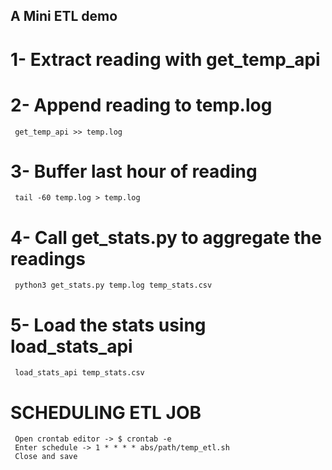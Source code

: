 
## A Mini ETL demo

# 1- Extract reading with get_temp_api
# 2- Append reading to temp.log
     get_temp_api >> temp.log

# 3- Buffer last hour of reading
     tail -60 temp.log > temp.log

# 4- Call get_stats.py to aggregate the readings
     python3 get_stats.py temp.log temp_stats.csv

# 5- Load the stats using load_stats_api
     load_stats_api temp_stats.csv

# SCHEDULING ETL JOB
     Open crontab editor -> $ crontab -e
     Enter schedule -> 1 * * * * abs/path/temp_etl.sh
     Close and save



